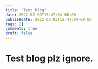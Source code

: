 ```yaml
---
title: "Test_blog"
date: 2022-02-03T15:47:04-08:00
publishdate: 2022-02-03T15:47:04-08:00
tags: []
comments: true
draft: false
---
```


# Test blog plz ignore.
